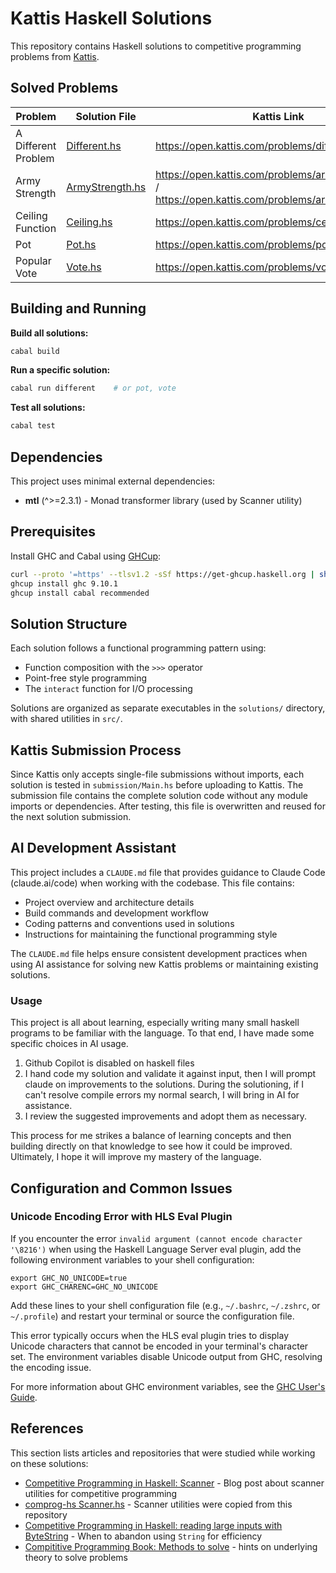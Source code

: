 # Kattis Haskell Solutions

This repository contains Haskell solutions to competitive programming problems from [Kattis](https://open.kattis.com/).

## Solved Problems

| Problem             | Solution File                                | Kattis Link                                                                                           |
| ------------------- | -------------------------------------------- | ----------------------------------------------------------------------------------------------------- |
| A Different Problem | [Different.hs](solutions/Different.hs)       | https://open.kattis.com/problems/different                                                            |
| Army Strength       | [ArmyStrength.hs](solutions/ArmyStrength.hs) | https://open.kattis.com/problems/armystrengthhard / https://open.kattis.com/problems/armystrengtheasy |
| Ceiling Function    | [Ceiling.hs](solutions/Ceiling.hs)           | https://open.kattis.com/problems/ceiling                                                              |
| Pot                 | [Pot.hs](solutions/Pot.hs)                   | https://open.kattis.com/problems/pot                                                                  |
| Popular Vote        | [Vote.hs](solutions/Vote.hs)                 | https://open.kattis.com/problems/vote                                                                 |

## Building and Running

**Build all solutions:**

```bash
cabal build
```

**Run a specific solution:**

```bash
cabal run different    # or pot, vote
```

**Test all solutions:**

```bash
cabal test
```

## Dependencies

This project uses minimal external dependencies:

- **mtl** (^>=2.3.1) - Monad transformer library (used by Scanner utility)

## Prerequisites

Install GHC and Cabal using [GHCup](https://www.haskell.org/ghcup/):

```bash
curl --proto '=https' --tlsv1.2 -sSf https://get-ghcup.haskell.org | sh
ghcup install ghc 9.10.1
ghcup install cabal recommended
```

## Solution Structure

Each solution follows a functional programming pattern using:

- Function composition with the `>>>` operator
- Point-free style programming
- The `interact` function for I/O processing

Solutions are organized as separate executables in the `solutions/` directory, with shared utilities in `src/`.

## Kattis Submission Process

Since Kattis only accepts single-file submissions without imports, each solution is tested in `submission/Main.hs` before uploading to Kattis. The submission file contains the complete solution code without any module imports or dependencies. After testing, this file is overwritten and reused for the next solution submission.

## AI Development Assistant

This project includes a `CLAUDE.md` file that provides guidance to Claude Code (claude.ai/code) when working with the codebase. This file contains:

- Project overview and architecture details
- Build commands and development workflow
- Coding patterns and conventions used in solutions
- Instructions for maintaining the functional programming style

The `CLAUDE.md` file helps ensure consistent development practices when using AI assistance for solving new Kattis problems or maintaining existing solutions.

### Usage

This project is all about learning, especially writing many small haskell programs to be familiar with the language. To that end, I have made some specific choices in AI usage.

1. Github Copilot is disabled on haskell files
2. I hand code my solution and validate it against input, then I will prompt claude on improvements to the solutions. During the solutioning, if I can't resolve compile errors my normal search, I will bring in AI for assistance.
3. I review the suggested improvements and adopt them as necessary.

This process for me strikes a balance of learning concepts and then building directly on that knowledge to see how it could be improved. Ultimately, I hope it will improve my mastery of the language.

## Configuration and Common Issues

### Unicode Encoding Error with HLS Eval Plugin

If you encounter the error `invalid argument (cannot encode character '\8216')` when using the Haskell Language Server eval plugin, add the following environment variables to your shell configuration:

```shell
export GHC_NO_UNICODE=true
export GHC_CHARENC=GHC_NO_UNICODE
```

Add these lines to your shell configuration file (e.g., `~/.bashrc`, `~/.zshrc`, or `~/.profile`) and restart your terminal or source the configuration file.

This error typically occurs when the HLS eval plugin tries to display Unicode characters that cannot be encoded in your terminal's character set. The environment variables disable Unicode output from GHC, resolving the encoding issue.

For more information about GHC environment variables, see the [GHC User's Guide](https://downloads.haskell.org/ghc/latest/docs/users_guide/using.html#other-environment-variables).

## References

This section lists articles and repositories that were studied while working on these solutions:

- [Competitive Programming in Haskell: Scanner](https://byorgey.github.io/blog/posts/2019/05/22/competitive-programming-in-haskell-scanner.html) - Blog post about scanner utilities for competitive programming
- [comprog-hs Scanner.hs](https://github.com/byorgey/comprog-hs/blob/master/Scanner.hs) - Scanner utilities were copied from this repository
- [Competitive Programming in Haskell: reading large inputs with ByteString](https://byorgey.github.io/blog/posts/2019/10/12/competitive-programming-in-haskell-reading-large-inputs-with-bytestring.html) - When to abandon using `String` for efficiency
- [Compititive Programming Book: Methods to solve](https://cpbook.net/methodstosolve) - hints on underlying theory to solve problems
